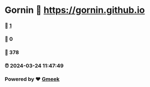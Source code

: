 # Gornin :link: https://gornin.github.io 
### :page_facing_up: [1](https://gornin.github.io/tag.html) 
### :speech_balloon: 0 
### :hibiscus: 378 
### :alarm_clock: 2024-03-24 11:47:49 
### Powered by :heart: [Gmeek](https://github.com/Meekdai/Gmeek)
